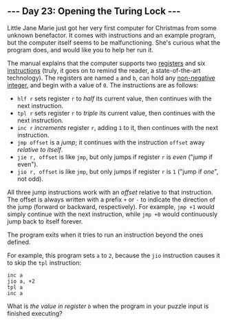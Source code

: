## \--- Day 23: Opening the Turing Lock ---

Little Jane Marie just got her very first computer for Christmas from
some unknown benefactor. It comes with instructions and an example
program, but the computer itself seems to be malfunctioning. She's
curious what the program does, and would like you to help her run it.

The manual explains that the computer supports two
[registers](https://en.wikipedia.org/wiki/Processor_register) and six
[instructions](https://en.wikipedia.org/wiki/Instruction_set) (truly, it
goes on to remind the reader, a state-of-the-art technology). The
registers are named `a` and `b`, can hold any [non-negative
integer](https://en.wikipedia.org/wiki/Natural_number), and begin with a
value of `0`. The instructions are as follows:

  - `hlf r` sets register `r` to *half* its current value, then
    continues with the next instruction.
  - `tpl r` sets register `r` to *triple* its current value, then
    continues with the next instruction.
  - `inc r` *increments* register `r`, adding `1` to it, then continues
    with the next instruction.
  - `jmp offset` is a *jump*; it continues with the instruction `offset`
    away *relative to itself*.
  - `jie r, offset` is like `jmp`, but only jumps if register `r` is
    *even* ("jump if even").
  - `jio r, offset` is like `jmp`, but only jumps if register `r` is `1`
    ("jump if *one*", not odd).

All three jump instructions work with an *offset* relative to that
instruction. The offset is always written with a prefix `+` or `-` to
indicate the direction of the jump (forward or backward, respectively).
For example, `jmp +1` would simply continue with the next instruction,
while `jmp +0` would continuously jump back to itself forever.

The program exits when it tries to run an instruction beyond the ones
defined.

For example, this program sets `a` to `2`, because the `jio` instruction
causes it to skip the `tpl` instruction:

    inc a
    jio a, +2
    tpl a
    inc a

What is *the value in register `b`* when the program in your puzzle
input is finished executing?
